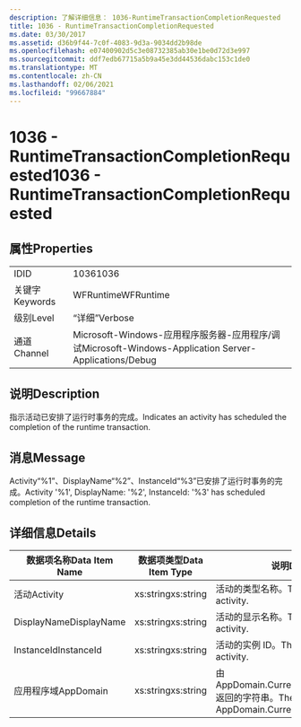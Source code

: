 ```yaml
---
description: 了解详细信息： 1036-RuntimeTransactionCompletionRequested
title: 1036 - RuntimeTransactionCompletionRequested
ms.date: 03/30/2017
ms.assetid: d36b9f44-7c0f-4083-9d3a-9034dd2b98de
ms.openlocfilehash: e07400902d5c3e08732385ab30e1be0d72d3e997
ms.sourcegitcommit: ddf7edb67715a5b9a45e3dd44536dabc153c1de0
ms.translationtype: MT
ms.contentlocale: zh-CN
ms.lasthandoff: 02/06/2021
ms.locfileid: "99667884"
---
```

# <a name="1036---runtimetransactioncompletionrequested"></a><span data-ttu-id="b4d6b-103">1036 - RuntimeTransactionCompletionRequested</span><span class="sxs-lookup"><span data-stu-id="b4d6b-103">1036 - RuntimeTransactionCompletionRequested</span></span>

## <a name="properties"></a><span data-ttu-id="b4d6b-104">属性</span><span class="sxs-lookup"><span data-stu-id="b4d6b-104">Properties</span></span>  
  
|||  
|-|-|  
|<span data-ttu-id="b4d6b-105">ID</span><span class="sxs-lookup"><span data-stu-id="b4d6b-105">ID</span></span>|<span data-ttu-id="b4d6b-106">1036</span><span class="sxs-lookup"><span data-stu-id="b4d6b-106">1036</span></span>|  
|<span data-ttu-id="b4d6b-107">关键字</span><span class="sxs-lookup"><span data-stu-id="b4d6b-107">Keywords</span></span>|<span data-ttu-id="b4d6b-108">WFRuntime</span><span class="sxs-lookup"><span data-stu-id="b4d6b-108">WFRuntime</span></span>|  
|<span data-ttu-id="b4d6b-109">级别</span><span class="sxs-lookup"><span data-stu-id="b4d6b-109">Level</span></span>|<span data-ttu-id="b4d6b-110">“详细”</span><span class="sxs-lookup"><span data-stu-id="b4d6b-110">Verbose</span></span>|  
|<span data-ttu-id="b4d6b-111">通道</span><span class="sxs-lookup"><span data-stu-id="b4d6b-111">Channel</span></span>|<span data-ttu-id="b4d6b-112">Microsoft-Windows-应用程序服务器-应用程序/调试</span><span class="sxs-lookup"><span data-stu-id="b4d6b-112">Microsoft-Windows-Application Server-Applications/Debug</span></span>|  
  
## <a name="description"></a><span data-ttu-id="b4d6b-113">说明</span><span class="sxs-lookup"><span data-stu-id="b4d6b-113">Description</span></span>  

 <span data-ttu-id="b4d6b-114">指示活动已安排了运行时事务的完成。</span><span class="sxs-lookup"><span data-stu-id="b4d6b-114">Indicates an activity has scheduled the completion of the runtime transaction.</span></span>  
  
## <a name="message"></a><span data-ttu-id="b4d6b-115">消息</span><span class="sxs-lookup"><span data-stu-id="b4d6b-115">Message</span></span>  

 <span data-ttu-id="b4d6b-116">Activity“%1”、DisplayName“%2”、InstanceId“%3”已安排了运行时事务的完成。</span><span class="sxs-lookup"><span data-stu-id="b4d6b-116">Activity '%1', DisplayName: '%2', InstanceId: '%3' has scheduled completion of the runtime transaction.</span></span>  
  
## <a name="details"></a><span data-ttu-id="b4d6b-117">详细信息</span><span class="sxs-lookup"><span data-stu-id="b4d6b-117">Details</span></span>  
  
|<span data-ttu-id="b4d6b-118">数据项名称</span><span class="sxs-lookup"><span data-stu-id="b4d6b-118">Data Item Name</span></span>|<span data-ttu-id="b4d6b-119">数据项类型</span><span class="sxs-lookup"><span data-stu-id="b4d6b-119">Data Item Type</span></span>|<span data-ttu-id="b4d6b-120">说明</span><span class="sxs-lookup"><span data-stu-id="b4d6b-120">Description</span></span>|  
|--------------------|--------------------|-----------------|  
|<span data-ttu-id="b4d6b-121">活动</span><span class="sxs-lookup"><span data-stu-id="b4d6b-121">Activity</span></span>|<span data-ttu-id="b4d6b-122">xs:string</span><span class="sxs-lookup"><span data-stu-id="b4d6b-122">xs:string</span></span>|<span data-ttu-id="b4d6b-123">活动的类型名称。</span><span class="sxs-lookup"><span data-stu-id="b4d6b-123">The type name of the activity.</span></span>|  
|<span data-ttu-id="b4d6b-124">DisplayName</span><span class="sxs-lookup"><span data-stu-id="b4d6b-124">DisplayName</span></span>|<span data-ttu-id="b4d6b-125">xs:string</span><span class="sxs-lookup"><span data-stu-id="b4d6b-125">xs:string</span></span>|<span data-ttu-id="b4d6b-126">活动的显示名称。</span><span class="sxs-lookup"><span data-stu-id="b4d6b-126">The display name of the activity.</span></span>|  
|<span data-ttu-id="b4d6b-127">InstanceId</span><span class="sxs-lookup"><span data-stu-id="b4d6b-127">InstanceId</span></span>|<span data-ttu-id="b4d6b-128">xs:string</span><span class="sxs-lookup"><span data-stu-id="b4d6b-128">xs:string</span></span>|<span data-ttu-id="b4d6b-129">活动的实例 ID。</span><span class="sxs-lookup"><span data-stu-id="b4d6b-129">The instance id of the activity.</span></span>|  
|<span data-ttu-id="b4d6b-130">应用程序域</span><span class="sxs-lookup"><span data-stu-id="b4d6b-130">AppDomain</span></span>|<span data-ttu-id="b4d6b-131">xs:string</span><span class="sxs-lookup"><span data-stu-id="b4d6b-131">xs:string</span></span>|<span data-ttu-id="b4d6b-132">由 AppDomain.CurrentDomain.FriendlyName 返回的字符串。</span><span class="sxs-lookup"><span data-stu-id="b4d6b-132">The string returned by AppDomain.CurrentDomain.FriendlyName.</span></span>|
